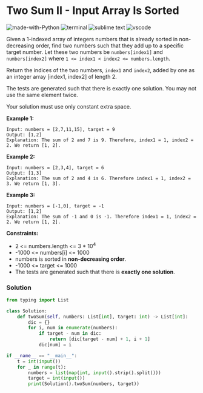 # Two Sum II - Input Array Is Sorted
![made-with-Python](https://img.shields.io/badge/Made%20with-Python-007396.svg)
![terminal](https://img.shields.io/badge/Windows%20Terminal-4D4D4D?logo=windows%20terminal&logoColor=white)
![sublime text](https://img.shields.io/badge/sublime_text-%23575757.svg?logo=sublime-text&logoColor=important)
![vscode](https://img.shields.io/badge/Visual_Studio_Code-0078D4?logo=visual%20studio%20code&logoColor=white)

Given a 1-indexed array of integers numbers that is already sorted in non-decreasing order, find two numbers such that they add up to a specific target number. Let these two numbers be `numbers[index1]` and `numbers[index2]` where `1 <= index1 < index2 <= numbers.length`.

Return the indices of the two numbers, `index1` and `index2`, added by one as an integer array [index1, index2] of length 2.

The tests are generated such that there is exactly one solution. You may not use the same element twice.

Your solution must use only constant extra space.

__Example 1:__
```
Input: numbers = [2,7,11,15], target = 9
Output: [1,2]
Explanation: The sum of 2 and 7 is 9. Therefore, index1 = 1, index2 = 2. We return [1, 2].
```
__Example 2:__
```
Input: numbers = [2,3,4], target = 6
Output: [1,3]
Explanation: The sum of 2 and 4 is 6. Therefore index1 = 1, index2 = 3. We return [1, 3].
```
__Example 3:__
```
Input: numbers = [-1,0], target = -1
Output: [1,2]
Explanation: The sum of -1 and 0 is -1. Therefore index1 = 1, index2 = 2. We return [1, 2].
```

__Constraints:__
- 2 <= numbers.length <= 3 * 10<sup>4</sup>
- -1000 <= numbers[i] <= 1000
- numbers is sorted in **non-decreasing order**.
- -1000 <= target <= 1000
- The tests are generated such that there is **exactly one solution**.


### Solution
```py
from typing import List

class Solution:
    def twoSum(self, numbers: List[int], target: int) -> List[int]:
        dic = {}
        for i, num in enumerate(numbers):
            if target - num in dic:
                return [dic[target - num] + 1, i + 1]
            dic[num] = i

if __name__ == "__main__":
    t = int(input())
    for _ in range(t):
        numbers = list(map(int, input().strip().split()))
        target = int(input())
        print(Solution().twoSum(numbers, target))
```